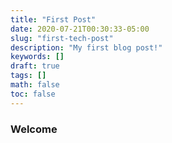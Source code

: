 ```yaml
---
title: "First Post"
date: 2020-07-21T00:30:33-05:00
slug: "first-tech-post"
description: "My first blog post!"
keywords: []
draft: true
tags: []
math: false
toc: false
---
```


### Welcome 
